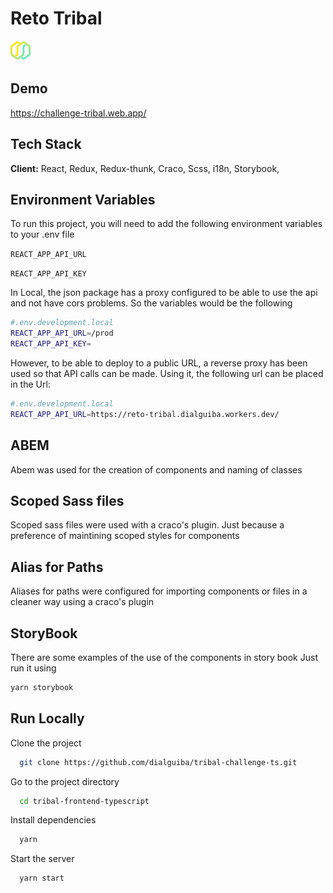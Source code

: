 # Reto Tribal

![Logo](/public/favicon.png)

## Demo

https://challenge-tribal.web.app/

## Tech Stack

**Client:** React, Redux, Redux-thunk, Craco, Scss, i18n, Storybook,
## Environment Variables

To run this project, you will need to add the following environment variables to your .env file

`REACT_APP_API_URL`

`REACT_APP_API_KEY`

In Local, the json package has a proxy configured to be able to use the api and not have cors problems. So the variables would be the following

```bash
#.env.development.local
REACT_APP_API_URL=/prod
REACT_APP_API_KEY=
```

However, to be able to deploy to a public URL, a reverse proxy has been used so that API calls can be made. Using it, the following url can be placed in the Url:
```bash
#.env.development.local
REACT_APP_API_URL=https://reto-tribal.dialguiba.workers.dev/
```


## ABEM
Abem was used for the creation of components and naming of classes

## Scoped Sass files
Scoped sass files were used with a craco's plugin. Just because a preference of maintining scoped styles for components

## Alias for Paths 
Aliases for paths were configured for importing components or files in a cleaner way using a craco's plugin

## StoryBook
There are some examples of the use of the components in story book 
Just run it using 
```bash
yarn storybook
```

## Run Locally

Clone the project

```bash
  git clone https://github.com/dialguiba/tribal-challenge-ts.git
```

Go to the project directory

```bash
  cd tribal-frontend-typescript
```

Install dependencies

```bash
  yarn
```

Start the server

```bash
  yarn start
```
